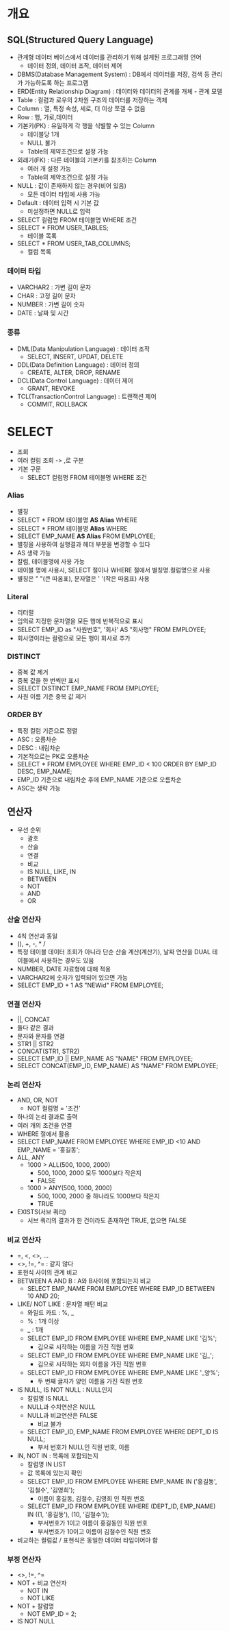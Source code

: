 # 개요

## SQL(Structured Query Language)

* 관계형 데이터 베이스에서 데이터를 관리하기 위해 설계된 프로그래밍 언어
  * 데이터 정의, 데이터 조작, 데이터 제어
* DBMS(Database Management System) : DB에서 데이터를 저장, 검색 등 관리가 가능하도록 하는 프로그램
* ERD(Entity Relationship Diagram) : 데이터와 데이터의 관계를 개체 - 관계 모델 
* Table : 컬럼과 로우의 2차원 구조의 데이터를 저장하는 객체
* Column : 열, 특정 속성, 세로, 더 이상 쪼갤 수 없음
* Row : 행, 가로,데이터
* 기본키(PK) : 유일하게 각 행을 식별할 수 있는 Column
  * 테이블당 1개
  * NULL  불가
  * Table의 제약조건으로 설정 가능
* 외래기(FK) : 다른 테이블의 기본키를 참조하는 Column
  * 여러 개 설정 가능
  * Table의 제약조건으로 설정 가능
* NULL : 값이 존재하지 않는 경우(비어 있음)
  * 모든 데이터 타입에 사용 가능
* Default : 데이터 입력 시 기본 값
  * 미설정하면 NULL로 입력
* SELECT 컬럼명 FROM  테이블명 WHERE 조건 
* SELECT * FROM USER_TABLES;
  * 테이블 목록
* SELECT * FROM USER_TAB_COLUMNS;
  * 컬럼 목록

### 데이터 타입

* VARCHAR2 : 가변 길이 문자
* CHAR : 고정 길이 문자
* NUMBER : 가변 길이 숫자
* DATE : 날짜 및 시간

### 종류

* DML(Data Manipulation Language) : 데이터 조작
  * SELECT, INSERT, UPDAT, DELETE
* DDL(Data Definition Language) : 데이터 정의
  * CREATE, ALTER, DROP, RENAME
* DCL(Data Control Language) : 데이터 제어
  * GRANT, REVOKE
* TCL(TransactionControl Language) : 트랜잭션 제어
  * COMMIT, ROLLBACK



# SELECT

* 조회
* 여러 컬럼 조회 -> ,로 구분
* 기본 구문
  * SELECT 컬럼명 FROM  테이블명 WHERE 조건

### Alias

* 별칭
* SELECT * FROM 테이블명 **AS Alias** WHERE
* SELECT * FROM 테이블명 **Alias** WHERE
* SELECT EMP_NAME **AS Alias** FROM EMPLOYEE;
* 별칭을 사용하여 실행결과 헤더 부분을 변경할 수 있다
* AS 생략 가능
* 칼럼, 테이블명에 사용 가능
* 테이블 명에 사용시, SELECT 절이나 WHERE 절에서 별칭명.컬럼명으로 사용
* 별칭은 " "(큰 따옴표), 문자열은 ' '(작은 따옴표) 사용



### Literal

* 리터럴
* 임의로 지정한 문자열을 모든 행에 반복적으로 표시
* SELECT EMP_ID as "사원번호", '회사' AS "회사명" FROM EMPLOYEE;
* 회사명이라는 컬럼으로 모든 행이 회사로 추가

### DISTINCT

* 중복 값 제거
* 중복 값을 한 번씩만 표시
* SELECT DISTINCT EMP_NAME FROM EMPLOYEE;
* 사원 이름 기준 중복 값 제거

### ORDER BY

* 특정 컬럼 기준으로 정렬
* ASC : 오름차순
* DESC : 내림차순
* 기본적으로는 PK로 오름차순
* SELECT * FROM EMPLOYEE WHERE EMP_ID < 100 ORDER BY EMP_ID DESC, EMP_NAME;
* EMP_ID 기준으로 내림차순 후에 EMP_NAME 기준으로 오름차순
* ASC는 생략 가능



## 연산자

* 우선 순위
  * 괄호
  * 산술
  * 연결
  * 비교
  * IS NULL, LIKE, IN
  * BETWEEN
  * NOT
  * AND
  * OR

### 산술 연산자

* 4칙 연산과 동일
* (), +, -, * /
* 특정 테이블 데이터 조회가 아니라 단순 산술 계산(계산기), 날짜 연산을 DUAL 테이블에서 사용하는 경우도 있음
* NUMBER, DATE 자료형에 대해 적용
* VARCHAR2에 숫자가 입력되어 있으면 가능
* SELECT EMP_ID + 1 AS "NEWid" FROM EMPLOYEE;

### 연결 연산자

* ||, CONCAT
* 둘다 같은 결과
* 문자와 문자를 연결
* STR1 || STR2
* CONCAT(STR1, STR2)
* SELECT EMP_ID || EMP_NAME AS "NAME" FROM EMPLOYEE;
* SELECT CONCAT(EMP_ID, EMP_NAME) AS "NAME" FROM EMPLOYEE;

### 논리 연산자

* AND, OR, NOT
  * NOT 컬럼명 = '조건'
* 하나의 논리 결과로 출력
* 여러 개의 조건을 연결
* WHERE 절에서 활용
* SELECT EMP_NAME FROM EMPLOYEE WHERE EMP_ID <10 AND EMP_NAME = '홍길동';
* ALL, ANY
  * 1000 > ALL(500, 1000, 2000)
    * 500, 1000, 2000 모두 1000보다 작은지
    * FALSE
  * 1000 > ANY(500, 1000, 2000)
    * 500, 1000, 2000 중 하나라도 1000보다 작은지
    * TRUE
* EXISTS(서브 쿼리)
  * 서브 쿼리의 결과가 한 건이라도 존재하면 TRUE, 없으면 FALSE

### 비교 연산자

* =, <, <>, ...
* <>, !=, ^= : 같지 않다
* 표현식 사이의 관계 비교
* BETWEEN A AND B : A와 B사이에 포함되는지 비교
  * SELECT EMP_NAME FROM EMPLOYEE WHERE EMP_ID BETWEEN 10 AND 20;
* LIKE/ NOT LIKE : 문자열 패턴 비교
  * 와일드 카드 : %, _
  * % : 1개 이상
  * _ : 1개
  * SELECT EMP_ID FROM EMPLOYEE WHERE EMP_NAME LIKE '김%';
    * 김으로 시작하는 이름을 가진 직원 번호
  * SELECT EMP_ID FROM EMPLOYEE WHERE EMP_NAME LIKE '김_';
    * 김으로 시작하는 외자 이름을 가진 직원 번호
  * SELECT EMP_ID FROM EMPLOYEE WHERE EMP_NAME LIKE '_양%';
    * 두 번째 글자가 양인 이름을 가진 직원 번호
* IS NULL, IS NOT NULL : NULL인지
  * 칼럼명 IS NULL
  * NULL과 수치연산은 NULL
  * NULL과 비교연산은 FALSE
    * 비교 불가
  * SELECT EMP_ID, EMP_NAME FROM EMPLOYEE WHERE DEPT_ID IS NULL;
    * 부서 번호가 NULL인 직원 번호, 이름
* IN, NOT IN : 목록에 포함되는지
  * 칼럼명 IN LIST
  * 값 목록에 있는지 확인
  * SELECT EMP_ID FROM EMPLOYEE WHERE EMP_NAME IN ('홍길동', '김철수', '김영희');
    * 이름이 홍길동, 김철수, 김영희 인 직원 번호
  * SELECT EMP_ID FROM EMPLOYEE WHERE (DEPT_ID, EMP_NAME) IN ((1, '홍길동'), (10, '김철수'));
    * 부서번호가 1이고 이름이 홍길동인 직원 번호
    * 부서번호가 10이고 이름이 김철수인 직원 번호
* 비교하는 컬럼값 / 표현식은 동일한 데이터 타입이어야 함

### 부정 연산자

* <>, !=, ^=
* NOT + 비교 연산자
  * NOT IN
  * NOT LIKE
* NOT + 칼럼명
  * NOT EMP_ID = 2;
* IS NOT NULL